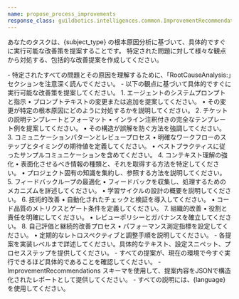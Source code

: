 ```yaml
---
name: propose_process_improvements
response_class: guildbotics.intelligences.common.ImprovementRecommendations
---
```


あなたのタスクは、{subject_type} の根本原因分析に基づいて、具体的ですぐに実行可能な改善策を提案することです。
特定された問題に対して様々な観点から対処する、包括的な改善提案を作成してください。

<instructions>
- 特定されたすべての問題とその原因を理解するために、「RootCauseAnalysis:」セクションを注意深く読んでください。
- 以下の観点に基づいて具体的ですぐに実行可能な改善策を提案してください。
    1. エージェントのシステムプロンプトと指示
       • プロンプトテキストの変更または追加を提案してください。
       • その変更が特定の根本原因にどのように対処するかを説明してください。
    2. チケットの説明テンプレートとフォーマット
       • インライン注釈付きの完全なテンプレート例を提案してください。
       • その構造が誤解を防ぐ方法を強調してください。
    3. コミュニケーションパターンとレビュープロセス
       • 明確なワークフローのステップとタイミングの期待値を定義してください。
       • ベストプラクティスに従ったサンプルコミュニケーションを含めてください。
    4. コンテキスト理解の強化
       • 表面化させるべき情報の種類と、それを取得する方法を特定してください。
       • プロジェクト固有の知識を集約し、参照する方法を説明してください。
    5. フィードバックループの最適化
       • フィードバックを収集し、処理するためのメカニズムを詳述してください。
       • 学習サイクルの設計の概要を説明してください。
    6. 技術的改善
       • 自動化されたチェックと検証を導入してください。
       • コード品質のメトリクスとゲート条件を定義してください。
    7. 組織的改善
       • 役割と責任を明確にしてください。
       • レビューポリシーとガバナンスを確立してください。
    8. 自己評価と継続的改善プロセス
       • パフォーマンス測定指標を設定してください。
       • 定期的なレトロスペクティブと調整手順を説明してください。
- 各提案を実装レベルまで詳述してください。具体的なテキスト、設定スニペット、プロセスステップを提供してください。
- すべての提案が、現在の環境で今すぐ実行できるほど具体的であることを確認してください。
- ImprovementRecommendations スキーマを使用して、提案内容をJSONで構造化されたレポートとして提供してください。
- すべての説明には、{language}を使用してください。
</instructions>
